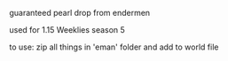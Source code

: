 guaranteed pearl drop from endermen

used for 1.15 Weeklies season 5

to use: zip all things in 'eman' folder and add to world file